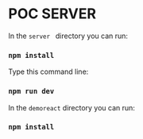 # POC SERVER


In the `server ` directory you can run:
### `npm install` 

Type this command line:
### `npm run dev`


In the `demoreact` directory you can run:
### `npm install`



